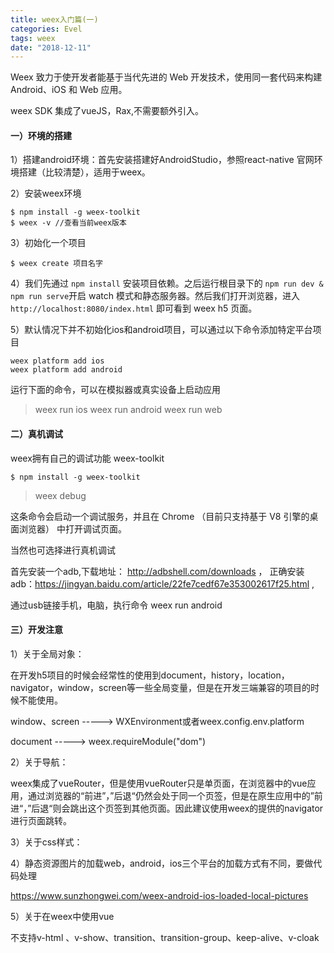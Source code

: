 ```yaml
---
title: weex入门篇(一)
categories: Evel
tags: weex
date: "2018-12-11"
---
```


Weex 致力于使开发者能基于当代先进的 Web 开发技术，使用同一套代码来构建 Android、iOS 和 Web 应用。

weex SDK 集成了vueJS，Rax,不需要额外引入。



#### 一）环境的搭建

1）搭建android环境：首先安装搭建好AndroidStudio，参照react-native 官网环境搭建（比较清楚），适用于weex。

2）安装weex环境

```
$ npm install -g weex-toolkit
$ weex -v //查看当前weex版本
```

3）初始化一个项目

```
$ weex create 项目名字
```

4）我们先通过 `npm install` 安装项目依赖。之后运行根目录下的 `npm run dev & npm run serve`开启 watch 模式和静态服务器。然后我们打开浏览器，进入 `http://localhost:8080/index.html` 即可看到 weex h5 页面。

5）默认情况下并不初始化ios和android项目，可以通过以下命令添加特定平台项目

```
weex platform add ios
weex platform add android
```

运行下面的命令，可以在模拟器或真实设备上启动应用

> weex run ios
> weex run android
> weex run web



#### 二）真机调试

weex拥有自己的调试功能 weex-toolkit

```
$ npm install -g weex-toolkit
```

> weex debug 

这条命令会启动一个调试服务，并且在 Chrome （目前只支持基于 V8 引擎的桌面浏览器） 中打开调试页面。

当然也可选择进行真机调试

首先安装一个adb,下载地址： http://adbshell.com/downloads ，
正确安装adb：https://jingyan.baidu.com/article/22fe7cedf67e353002617f25.html ,

通过usb链接手机，电脑，执行命令 weex run android



#### 三）开发注意

1）关于全局对象：

在开发h5项目的时候会经常性的使用到document，history，location，navigator，window，screen等一些全局变量，但是在开发三端兼容的项目的时候不能使用。

window、screen -----> WXEnvironment或者weex.config.env.platform

document ----->  weex.requireModule("dom")

2）关于导航：

weex集成了vueRouter，但是使用vueRouter只是单页面，在浏览器中的vue应用，通过浏览器的“前进”，”后退“仍然会处于同一个页签，但是在原生应用中的”前进“，”后退“则会跳出这个页签到其他页面。因此建议使用weex的提供的navigator进行页面跳转。

3）关于css样式：

4）静态资源图片的加载web，android，ios三个平台的加载方式有不同，要做代码处理

https://www.sunzhongwei.com/weex-android-ios-loaded-local-pictures

5）关于在weex中使用vue

不支持v-html 、v-show、transition、transition-group、keep-alive、v-cloak






